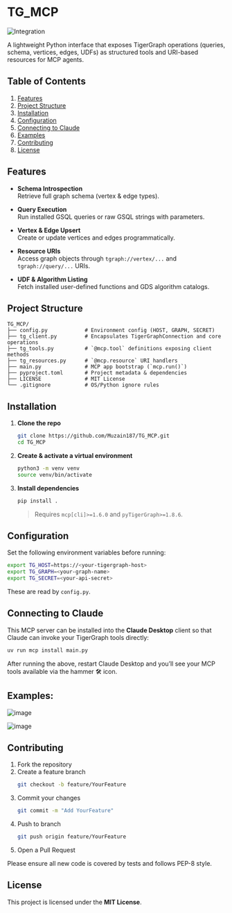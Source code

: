 # TG_MCP
![Integration](https://github.com/user-attachments/assets/cea6c4a3-1293-4bac-8c20-d1ecd7f0e866)


A lightweight Python interface that exposes TigerGraph operations (queries, schema, vertices, edges, UDFs) as structured tools and URI-based resources for MCP agents.

## Table of Contents

1. [Features](#features)  
2. [Project Structure](#project-structure)  
3. [Installation](#installation)  
4. [Configuration](#configuration)  
5. [Connecting to Claude](#connecting-to-claude)
6. [Examples](#examples)  
7. [Contributing](#contributing)  
8. [License](#license)  

## Features

- **Schema Introspection**  
  Retrieve full graph schema (vertex & edge types).

- **Query Execution**  
  Run installed GSQL queries or raw GSQL strings with parameters.

- **Vertex & Edge Upsert**  
  Create or update vertices and edges programmatically.

- **Resource URIs**  
  Access graph objects through `tgraph://vertex/...` and `tgraph://query/...` URIs.

- **UDF & Algorithm Listing**  
  Fetch installed user-defined functions and GDS algorithm catalogs.

## Project Structure

```
TG_MCP/
├── config.py            # Environment config (HOST, GRAPH, SECRET)
├── tg_client.py         # Encapsulates TigerGraphConnection and core operations
├── tg_tools.py          # `@mcp.tool` definitions exposing client methods
├── tg_resources.py      # `@mcp.resource` URI handlers
├── main.py              # MCP app bootstrap (`mcp.run()`)
├── pyproject.toml       # Project metadata & dependencies
├── LICENSE              # MIT License
└── .gitignore           # OS/Python ignore rules
```

## Installation

1. **Clone the repo**  
   ```bash
   git clone https://github.com/Muzain187/TG_MCP.git
   cd TG_MCP
   ```

2. **Create & activate a virtual environment**  
   ```bash
   python3 -m venv venv
   source venv/bin/activate
   ```

3. **Install dependencies**  
   ```bash
   pip install .
   ```
   > Requires `mcp[cli]>=1.6.0` and `pyTigerGraph>=1.8.6`.

## Configuration

Set the following environment variables before running:

```bash
export TG_HOST=https://<your-tigergraph-host>
export TG_GRAPH=<your-graph-name>
export TG_SECRET=<your-api-secret>
```

These are read by `config.py`.


## Connecting to Claude

This MCP server can be installed into the **Claude Desktop** client so that Claude can invoke your TigerGraph tools directly:

```bash
uv run mcp install main.py
```

After running the above, restart Claude Desktop and you’ll see your MCP tools available via the hammer 🛠 icon.

## Examples:
![image](https://github.com/user-attachments/assets/3ba65cc2-8e24-45d5-8f12-c4b76739fb39)

![image](https://github.com/user-attachments/assets/032b85b9-4021-438e-9380-1ac96ae6c601)


## Contributing

1. Fork the repository  
2. Create a feature branch  
   ```bash
   git checkout -b feature/YourFeature
   ```
3. Commit your changes  
   ```bash
   git commit -m "Add YourFeature"
   ```
4. Push to branch  
   ```bash
   git push origin feature/YourFeature
   ```
5. Open a Pull Request  

Please ensure all new code is covered by tests and follows PEP-8 style.

## License

This project is licensed under the **MIT License**.  
